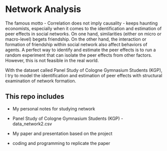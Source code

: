 # Network Analysis

The famous motto - Correlation does not imply causality - keeps haunting economists, especially when it comes to the identification and estimation of peer effects in social networks. On one hand, similarities (either on micro or macro-level) begets friendship. On the other hand, the interaction or formation of friendship within social network also affect behaviors of agents. A perfect way to identify and estimate the peer effects is to run a random experiment that can isolate the peer effects from other factors. However, this is not feasible in the real world.

With the dataset called Panel Study of Cologne Gymnasium Students (KGP), I try to model the identification and estimation of peer effects with structural examination of network formation.

## This repo includes

* My personal notes for studying network

* Panel Study of Cologne Gymnasium Students (KGP) - data_network2.csv

* My paper and presentation based on the project

* coding and programming to replicate the paper
